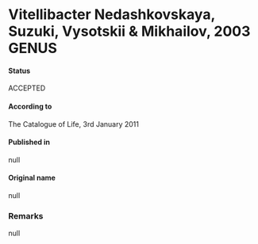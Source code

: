 # Vitellibacter Nedashkovskaya, Suzuki, Vysotskii & Mikhailov, 2003 GENUS

#### Status
ACCEPTED

#### According to
The Catalogue of Life, 3rd January 2011

#### Published in
null

#### Original name
null

### Remarks
null